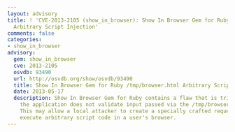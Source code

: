```yaml
---
layout: advisory
title: ! 'CVE-2013-2105 (show_in_browser): Show In Browser Gem for Ruby /tmp/browser.html
  Arbitrary Script Injection'
comments: false
categories:
- show_in_browser
advisory:
  gem: show_in_browser
  cve: 2013-2105
  osvdb: 93490
  url: http://osvdb.org/show/osvdb/93490
  title: Show In Browser Gem for Ruby /tmp/browser.html Arbitrary Script Injection
  date: 2013-05-17
  description: Show In Browser Gem for Ruby contains a flaw that is triggered when
    the application does not validate input passed via the /tmp/browser.html file.
    This may allow a local attacker to create a specially crafted request that would
    execute arbitrary script code in a user's browser.
---
```

